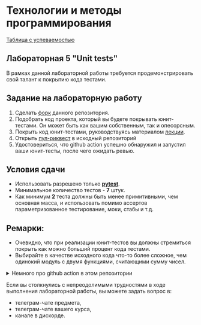 # Технологии и методы программирования
[Таблица с успеваемостью](https://docs.google.com/spreadsheets/d/1_UR7YXMhR4u9ysyfWyKSb8l4D-3DE_kWhoXdivvOudk/edit?usp=sharing)
## Лабораторная 5 "Unit tests"
В рамках данной лабораторной работы требуется продемонстрировать свой талант к покрытию кода тестами.
## Задание на лабораторную работу
1. Сделать [форк](https://docs.github.com/en/get-started/quickstart/fork-a-repo) данного репозитория.
2. Подобрать код проекта, который вы будете покрывать юнит-тестами. Он может быть как вашим собственным, так и опесорсным.
2. Покрыть код юнит-тестами, руководствуясь материалом [лекции](https://github.com/xtrueman/prog_instruments/blob/main/presentations/UnitTests.pptx).
4. Открыть [пул-риквест](https://docs.github.com/en/pull-requests/collaborating-with-pull-requests/proposing-changes-to-your-work-with-pull-requests/creating-a-pull-request-from-a-fork) в иcходный репозиторий
5. Удостовериться, что github action успешно обнаружил и запустил ваши юнит-тесты, после чего ожидать ревью.

## Условия сдачи
* Использовать разрешено только **[pytest](https://docs.pytest.org/en/7.4.x/)**.
* Минимальное количество тестов - **7** штук.
* Как минимум **2** теста должны быть менее примитивными, чем основная масса, и использовать помимо ассертов параметризованное тестирование, моки, стабы и т.д.

## Ремарки:
* Очевидно, что при реализации юнит-тестов вы должны стремиться покрыть как можно больший процент кода тестами.
* Выбирайте в качестве исходного кода что-то более сложное, чем одинокий модуль с двумя функциями, считающими сумму чисел.

<details>
  <summary> Немного про github action в этом репозитории </summary>
  <br>

Этот action выполняет крайне простой набор действий:
* Чекаутит код вашего форка,
* Устанавливает зависимости из `requirements.txt`,
* Запускает юнит-тесты,
* Подсчитывает процент покрытия кода тестами.

Как выглядит исполнение action здорового человека:

**1. Все зависимости успешно поставились**  
![image](https://github.com/itsecd/ptm-5/assets/70561974/86ff1acd-d080-4a18-b6e1-2c50bfdf7b7e)

**2. Все юнит-тесты успешно обнаружились и отработали**
![image](https://github.com/itsecd/ptm-5/assets/70561974/97807c55-0fc9-4ecb-ba2d-ca2922e8e107)

**3. Все файлы исходного кода проекта отобразились в отчете**  
![image](https://github.com/itsecd/ptm-5/assets/70561974/42961202-40c1-44f6-8223-2a9e1e66cbbf)

  <br>
</details>

Если вы столкнулись с непреодолимыми трудностями в ходе выполнения лабораторной работы, вы можете задать вопрос в:
* телеграм-чате предмета,
* телеграм-чате вашего курса,
* канале в дискорде.
